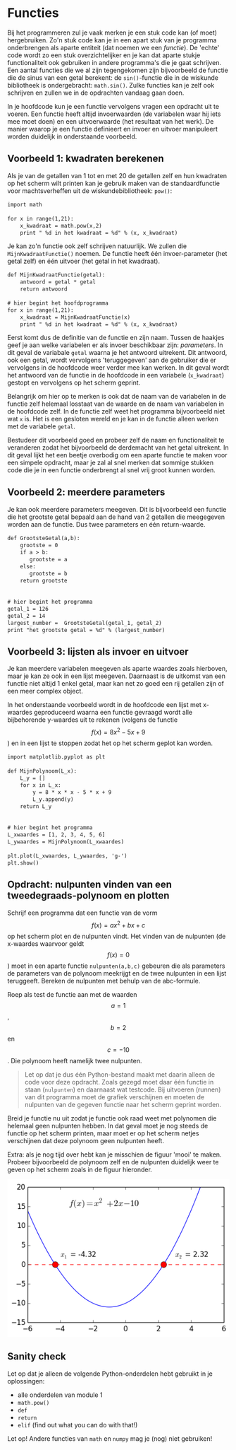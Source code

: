 # Functies

Bij het programmeren zul je vaak merken je een stuk code kan (of moet) hergebruiken. Zo'n stuk code kan je in een apart stuk van je programma onderbrengen als aparte entiteit (dat noemen we een *functie*). De 'echte' code wordt zo een stuk overzichtelijker en je kan dat aparte stukje functionaliteit ook gebruiken in andere programma's die je gaat schrijven. Een aantal functies die we al zijn tegengekomen zijn bijvoorbeeld de functie die de sinus van een getal berekent: de `sin()`-functie die in de wiskunde bibliotheek is ondergebracht: `math.sin()`. Zulke functies kan je zelf ook schrijven en zullen we in de opdrachten vandaag gaan doen.

In je hoofdcode kun je een functie vervolgens vragen een opdracht uit te voeren. Een functie heeft altijd invoerwaarden (de variabelen waar hij iets mee moet doen) en een uitvoerwaarde (het resultaat van het werk). De manier waarop je een functie definieert en invoer en uitvoer manipuleert worden duidelijk in onderstaande voorbeeld.

## Voorbeeld 1: kwadraten berekenen

Als je van de getallen van 1 tot en met 20 de getallen zelf en hun kwadraten op het scherm wilt printen kan je gebruik maken van de standaardfunctie voor machtsverheffen uit de wiskundebibliotheek: `pow()`:

    import math

    for x in range(1,21):
        x_kwadraat = math.pow(x,2) 
        print " %d in het kwadraat = %d" % (x, x_kwadraat) 

Je kan zo'n functie ook zelf schrijven natuurlijk. We zullen die `MijnKwadraatFunctie()` noemen. De functie heeft één invoer-parameter (het getal zelf) en één uitvoer (het getal in het kwadraat).

    def MijnKwadraatFunctie(getal):
        antwoord = getal * getal
        return antwoord

    # hier begint het hoofdprogramma
    for x in range(1,21):
        x_kwadraat = MijnKwadraatFunctie(x) 
        print " %d in het kwadraat = %d" % (x, x_kwadraat) 

Eerst komt dus de definitie van de functie en zijn naam. Tussen de haakjes geef je aan welke variabelen er als invoer beschikbaar zijn: *parameters*. In dit geval de variabale `getal` waarna je het antwoord uitrekent. Dit antwoord, ook een getal, wordt vervolgens 'teruggegeven' aan de gebruiker die er vervolgens in de hoofdcode weer verder mee kan werken. In dit geval wordt het antwoord van de functie in de hoofdcode in een variabele (`x_kwadraat`) gestopt en vervolgens op het scherm geprint.

Belangrijk om hier op te merken is ook dat de naam van de variabelen in de functie zelf helemaal losstaat van de waarde en de naam van variabelen in de hoofdcode zelf. In de functie zelf weet het programma bijvoorbeeld niet wat `x` is. Het is een gesloten wereld en je kan in de functie alleen werken met de variabele `getal`. 

Bestudeer dit voorbeeld goed en probeer zelf de naam en functionaliteit te veranderen zodat het bijvoorbeeld de derdemacht van het getal uitrekent. In dit geval lijkt het een beetje overbodig om een aparte functie te maken voor een simpele opdracht, maar je zal al snel merken dat sommige stukken code die je in een functie onderbrengt al snel vrij groot kunnen worden.

## Voorbeeld 2: meerdere parameters

Je kan ook meerdere parameters meegeven. Dit is bijvoorbeeld een functie die het grootste getal bepaald aan de hand van 2 getallen die meegegeven worden aan de functie. Dus twee parameters en één return-waarde.

    def GrootsteGetal(a,b):
        grootste = 0
        if a > b:
           grootste = a
        else:
           grootste = b
        return grootste


    # hier begint het programma
    getal_1 = 126
    getal_2 = 14
    largest_number =  GrootsteGetal(getal_1, getal_2)
    print "het grootste getal = %d" % (largest_number)    


## Voorbeeld 3: lijsten als invoer en uitvoer

Je kan meerdere variabelen meegeven als aparte waardes zoals hierboven, maar je kan ze ook in een lijst meegeven. Daarnaast is de uitkomst van een functie niet altijd 1 enkel getal, maar kan net zo goed een rij getallen zijn of een meer complex object.

In het onderstaande voorbeeld wordt in de hoofdcode een lijst met x-waardes geproduceerd waarna een functie gevraagd wordt alle bijbehorende y-waardes uit te rekenen (volgens de functie $$f(x)= 8x^2-5x+9$$) en in een lijst te stoppen zodat het op het scherm geplot kan worden.

    import matplotlib.pyplot as plt

    def MijnPolynoom(L_x):
        L_y = []
        for x in L_x:
            y = 8 * x * x - 5 * x + 9
            L_y.append(y)
        return L_y
 

    # hier begint het programma
    L_xwaardes = [1, 2, 3, 4, 5, 6]
    L_ywaardes = MijnPolynoom(L_xwaardes)

    plt.plot(L_xwaardes, L_ywaardes, 'g-')
    plt.show()
 

## Opdracht: nulpunten vinden van een tweedegraads-polynoom en plotten

Schrijf een programma dat een functie van de vorm $$f(x)=ax^2+bx+c$$ op het scherm plot en de nulpunten vindt. Het vinden van de nulpunten (de x-waardes waarvoor geldt $$f(x)=0$$) moet in een aparte functie `nulpunten(a,b,c)` gebeuren die als parameters de parameters van de polynoom meekrijgt en de twee nulpunten in een lijst teruggeeft. Bereken de nulpunten met behulp van de abc-formule.

Roep als test de functie aan met de waarden $$a = 1$$, $$b = 2$$ en $$c = -10$$. Die polynoom heeft namelijk twee nulpunten.

> Let op dat je dus één Python-bestand maakt met daarin alleen de code voor deze opdracht. Zoals gezegd moet daar één functie in staan (`nulpunten`) en daarnaast wat testcode. Bij uitvoeren (runnen) van dit programma moet de grafiek verschijnen en moeten de nulpunten van de gegeven functie naar het scherm geprint worden.

Breid je functie nu uit zodat je functie ook raad weet met polynomen die helemaal geen nulpunten hebben. In dat geval moet je nog steeds de functie op het scherm printen, maar moet er op het scherm netjes verschijnen dat deze polynoom geen nulpunten heeft.

Extra: als je nog tijd over hebt kan je misschien de figuur 'mooi' te maken. Probeer bijvoorbeeld de polynoom zelf en de nulpunten duidelijk weer te geven op het scherm zoals in de figuur hieronder.

![](PolynoomAnalyse.png)

## Sanity check

Let op dat je alleen de volgende Python-onderdelen hebt gebruikt in je oplossingen:

- alle onderdelen van module 1
- `math.pow()`
- `def`
- `return`
- `elif` (find out what you can do with that!)

Let op! Andere functies van `math` en `numpy` mag je (nog) niet gebruiken!
